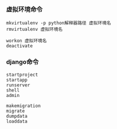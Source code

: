 ### 虚拟环境命令
    
    mkvirtualenv -p python解释器路径 虚拟环境名
    rmvirtualenv 虚拟环境名
    
    workon 虚拟环境名
    deactivate
    
    
### django命令

    startproject
    startapp
    runserver
    shell
    admin
    
    makemigration
    migrate
    dumpdata
    loaddata
    